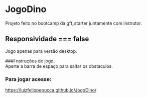 # JogoDino
Projeto feito no bootcamp da gft_starter juntamente com instrutor.

## Responsividade === false</br>
Jogo apenas para versão desktop.

###I nstruções de jogo.</br>
Aperte a barra de espaço para saltar os obstaculos.

### Para jogar acesse: </br>
https://luizfelippepucca.github.io/JogoDino/


